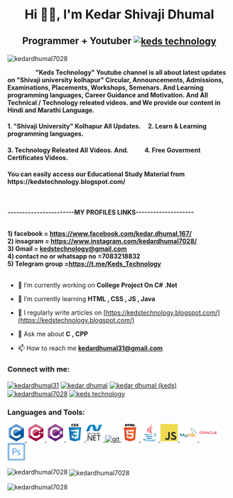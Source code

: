 <h1 align="center">Hi 🙋‍♂️, I'm Kedar Shivaji Dhumal</h1>
<h2 align="center"> Programmer + Youtuber <a href="https://www.youtube.com/c/keds technology" target="blank"><img align="center" src="https://raw.githubusercontent.com/rahuldkjain/github-profile-readme-generator/master/src/images/icons/Social/youtube.svg" alt="keds technology" height="30" width="40" /></a></h2
><p align="left"> <img src="https://komarev.com/ghpvc/?username=kedardhumal7028&label=Profile%20views&color=0e75b6&style=flat" alt="kedardhumal7028" /> </p>


<p>  &nbsp &nbsp &nbsp &nbsp &nbsp &nbsp &nbsp &nbsp    <b>"Keds Technology" Youtube channel is all about latest updates on "Shivaji university kolhapur" Circular, Announcements, Admissions, Examinations, Placements, Workshops, Semenars. And Learning programming languages, Career Guidance and Motivation. And All Technical / Technology releated videos. and We provide our content in Hindi and Marathi Language.</b> </p> 
<h4 align="Left">1. "Shivaji University" Kolhapur All Updates.  &nbsp &nbsp 2.  Learn & Learning programming languages.</h4>
<h4 align="Left">3.  Technology Releated All Videos. And. &nbsp &nbsp &nbsp &nbsp &nbsp  4.  Free Goverment Certificates Videos.</h4>
<h4 align="Left"> You can easily access our Educational Study Material from https://kedstechnology.blogspot.com/ </h4><br><br>
<b>-----------------------MY PROFILES LINKS--------------------<br>

<br>1) facebook = https://www.facebook.com/kedar.dhumal.167/
<br>2) insagram = https://www.instagram.com/kedardhumal7028/
<br>3) Gmail = kedstechnology@gmail.com
<br>4) contact no or whatsapp no =7083218832
<br>5) Telegram group =https://t.me/Keds_Technology</b><br><br>





- 🔭 I’m currently working on **College Project On C# .Net**

- 🌱 I’m currently learning **HTML , CSS , JS , Java**

- 📝 I regularly write articles on [https://kedstechnology.blogspot.com/](https://kedstechnology.blogspot.com/)

- 💬 Ask me about **C , CPP**

- 📫 How to reach me **kedardhumal31@gmail.com**

<h3 align="left">Connect with me:</h3>
<p align="left">
<a href="https://twitter.com/kedardhumal31" target="blank"><img align="center" src="https://raw.githubusercontent.com/rahuldkjain/github-profile-readme-generator/master/src/images/icons/Social/twitter.svg" alt="kedardhumal31" height="30" width="40" /></a>
<a href="https://linkedin.com/in/kedar dhumal" target="blank"><img align="center" src="https://raw.githubusercontent.com/rahuldkjain/github-profile-readme-generator/master/src/images/icons/Social/linked-in-alt.svg" alt="kedar dhumal" height="30" width="40" /></a>
<a href="https://fb.com/kedar dhumal (keds)" target="blank"><img align="center" src="https://raw.githubusercontent.com/rahuldkjain/github-profile-readme-generator/master/src/images/icons/Social/facebook.svg" alt="kedar dhumal (keds)" height="30" width="40" /></a>
<a href="https://instagram.com/kedardhumal7028" target="blank"><img align="center" src="https://raw.githubusercontent.com/rahuldkjain/github-profile-readme-generator/master/src/images/icons/Social/instagram.svg" alt="kedardhumal7028" height="30" width="40" /></a>
<a href="https://www.youtube.com/c/keds technology" target="blank"><img align="center" src="https://raw.githubusercontent.com/rahuldkjain/github-profile-readme-generator/master/src/images/icons/Social/youtube.svg" alt="keds technology" height="30" width="40" /></a>
</p>

<h3 align="left">Languages and Tools:</h3>
<p align="left"> <a href="https://www.cprogramming.com/" target="_blank" rel="noreferrer"> <img src="https://raw.githubusercontent.com/devicons/devicon/master/icons/c/c-original.svg" alt="c" width="40" height="40"/> </a> <a href="https://www.w3schools.com/cpp/" target="_blank" rel="noreferrer"> <img src="https://raw.githubusercontent.com/devicons/devicon/master/icons/cplusplus/cplusplus-original.svg" alt="cplusplus" width="40" height="40"/> </a> <a href="https://www.w3schools.com/cs/" target="_blank" rel="noreferrer"> <img src="https://raw.githubusercontent.com/devicons/devicon/master/icons/csharp/csharp-original.svg" alt="csharp" width="40" height="40"/> </a> <a href="https://www.w3schools.com/css/" target="_blank" rel="noreferrer"> <img src="https://raw.githubusercontent.com/devicons/devicon/master/icons/css3/css3-original-wordmark.svg" alt="css3" width="40" height="40"/> </a> <a href="https://dotnet.microsoft.com/" target="_blank" rel="noreferrer"> <img src="https://raw.githubusercontent.com/devicons/devicon/master/icons/dot-net/dot-net-original-wordmark.svg" alt="dotnet" width="40" height="40"/> </a> <a href="https://git-scm.com/" target="_blank" rel="noreferrer"> <img src="https://www.vectorlogo.zone/logos/git-scm/git-scm-icon.svg" alt="git" width="40" height="40"/> </a> <a href="https://www.w3.org/html/" target="_blank" rel="noreferrer"> <img src="https://raw.githubusercontent.com/devicons/devicon/master/icons/html5/html5-original-wordmark.svg" alt="html5" width="40" height="40"/> </a> <a href="https://www.java.com" target="_blank" rel="noreferrer"> <img src="https://raw.githubusercontent.com/devicons/devicon/master/icons/java/java-original.svg" alt="java" width="40" height="40"/> </a> <a href="https://developer.mozilla.org/en-US/docs/Web/JavaScript" target="_blank" rel="noreferrer"> <img src="https://raw.githubusercontent.com/devicons/devicon/master/icons/javascript/javascript-original.svg" alt="javascript" width="40" height="40"/> </a> <a href="https://www.mysql.com/" target="_blank" rel="noreferrer"> <img src="https://raw.githubusercontent.com/devicons/devicon/master/icons/mysql/mysql-original-wordmark.svg" alt="mysql" width="40" height="40"/> </a> <a href="https://www.oracle.com/" target="_blank" rel="noreferrer"> <img src="https://raw.githubusercontent.com/devicons/devicon/master/icons/oracle/oracle-original.svg" alt="oracle" width="40" height="40"/> </a> <a href="https://www.photoshop.com/en" target="_blank" rel="noreferrer"> <img src="https://raw.githubusercontent.com/devicons/devicon/master/icons/photoshop/photoshop-line.svg" alt="photoshop" width="40" height="40"/> </a> </p>

<p><img align="left" src="https://github-readme-stats.vercel.app/api/top-langs?username=kedardhumal7028&show_icons=true&locale=en&layout=compact" alt="kedardhumal7028" /></p>

<p>&nbsp;<img align="center" src="https://github-readme-stats.vercel.app/api?username=kedardhumal7028&show_icons=true&locale=en" alt="kedardhumal7028" /></p>

<p><img align="center" src="https://github-readme-streak-stats.herokuapp.com/?user=kedardhumal7028&" alt="kedardhumal7028" /></p>
